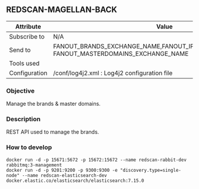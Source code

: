 ## REDSCAN-MAGELLAN-BACK

| Attribute     | Value                                                                                         |
| ------------- | --------------------------------------------------------------------------------------------- |
| Subscribe to  | N/A                                                                                           |
| Send to       | FANOUT_BRANDS_EXCHANGE_NAME,FANOUT_IPRANGES_EXCHANGE_NAME, FANOUT_MASTERDOMAINS_EXCHANGE_NAME |
| Tools used    |                                                                                               |
| Configuration | /conf/log4j2.xml : Log4j2 configuration file                                                  |

### Objective

Manage the brands & master domains.

### Description

REST API used to manage the brands.

### How to develop

```
docker run -d -p 15671:5672 -p 15672:15672 --name redscan-rabbit-dev rabbitmq:3-management
docker run -d -p 9201:9200 -p 9300:9300 -e "discovery.type=single-node" --name redscan-elasticsearch-dev docker.elastic.co/elasticsearch/elasticsearch:7.15.0
```

